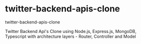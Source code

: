 # twitter-backend-apis-clone
twitter-backend-apis-clone

Twitter Backend  Api's Clone using Node.js, Express.js, MongoDB, Typescript with architecture layers - Router, Controller and Model
